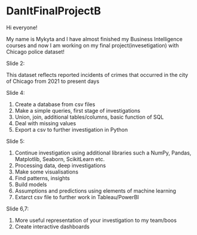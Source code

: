 # DanItFinalProjectB

Hi everyone!

My name is Mykyta and I have almost finished my Business Intelligence courses and now I am working on my final project(invesetigation) with Chicago police dataset!



Slide 2:      

This dataset reflects reported incidents of crimes that occurred in the city of Chicago from 2021 to present days 


Slide 4: 	    

1. Create a database from csv files
2. Make a simple queries, first stage of investigations
3. Union, join, additional tables/columns, basic function of SQL
4. Deal with missing values
5. Export a csv to further investigation in Python
              

Slide 5:      		

1. Continue investigation using additional libraries such a NumPy, Pandas, Matplotlib, Seaborn, ScikitLearn etc.
2. Processing data, deep investigations
3. Make some visualisations
4. Find patterns, insights
5. Build models
6. Assumptions and predictions using elements of machine learning
7. Extarct csv file to further work in Tableau/PowerBI

Slide 6,7:    
1. More useful representation of your investigation to my team/boos
2. Create interactive dashboards
